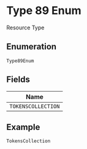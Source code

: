 
# Type 89 Enum

Resource Type

## Enumeration

`Type89Enum`

## Fields

| Name |
|  --- |
| `TOKENSCOLLECTION` |

## Example

```
TokensCollection
```

